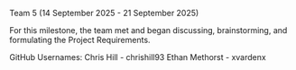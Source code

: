 Team 5 (14 September 2025 - 21 September 2025)

For this milestone, the team met and began discussing, brainstorming, and formulating the Project Requirements.

GitHub Usernames:
Chris Hill - chrishill93
Ethan Methorst - xvardenx